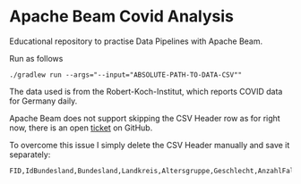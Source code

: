 # Apache Beam Covid Analysis

Educational repository to practise Data Pipelines with Apache Beam.

Run as follows

```
./gradlew run --args="--input="ABSOLUTE-PATH-TO-DATA-CSV""
```

The data used is from the Robert-Koch-Institut, which reports COVID data for Germany daily.

Apache Beam does not support skipping the CSV Header row as for right now, there is an open [ticket](https://github.com/apache/beam/issues/17990) on GitHub.

To overcome this issue I simply delete the CSV Header manually and save it separately:

```
FID,IdBundesland,Bundesland,Landkreis,Altersgruppe,Geschlecht,AnzahlFall,AnzahlTodesfall,Meldedatum,IdLandkreis,Datenstand,NeuerFall,NeuerTodesfall,Refdatum,NeuGenesen,AnzahlGenesen,IstErkrankungsbeginn,Altersgruppe2
```
